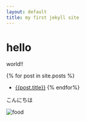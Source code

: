 ```yaml
---
layout: default
title: my first jekyll site
---
```

# hello
world!!

{% for post in site.posts %}
- [{{post.title}}]({{post.url}})
{% endfor%}

こんにちは

![food](/food.jpg)
